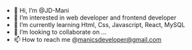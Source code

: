 - 👋 Hi, I’m @JD-Mani
- 👀 I’m interested in web developer and frontend developer
- 🌱 I’m currently learning Html, Css, Javascript, React, MySQL
- 💞️ I’m looking to collaborate on ...
- 📫 How to reach me @manicsdeveloper@gmail.com

<!---
JD-Mani/JD-Mani is a ✨ special ✨ repository because its `README.md` (this file) appears on your GitHub profile.
You can click the Preview link to take a look at your changes.
--->
